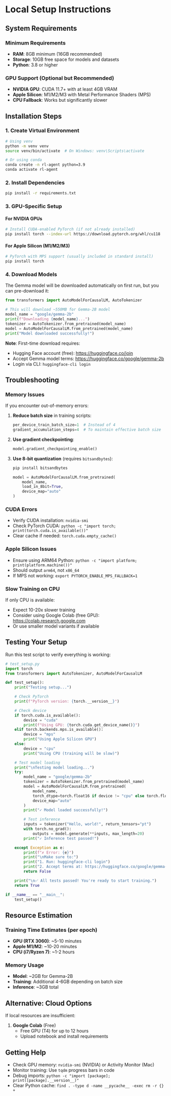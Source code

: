 # Local Setup Instructions

## System Requirements

### Minimum Requirements
- **RAM**: 8GB minimum (16GB recommended)
- **Storage**: 10GB free space for models and datasets
- **Python**: 3.8 or higher

### GPU Support (Optional but Recommended)
- **NVIDIA GPU**: CUDA 11.7+ with at least 4GB VRAM
- **Apple Silicon**: M1/M2/M3 with Metal Performance Shaders (MPS)
- **CPU Fallback**: Works but significantly slower

## Installation Steps

### 1. Create Virtual Environment
```bash
# Using venv
python -m venv venv
source venv/bin/activate  # On Windows: venv\Scripts\activate

# Or using conda
conda create -n rl-agent python=3.9
conda activate rl-agent
```

### 2. Install Dependencies
```bash
pip install -r requirements.txt
```

### 3. GPU-Specific Setup

#### For NVIDIA GPUs
```bash
# Install CUDA-enabled PyTorch (if not already installed)
pip install torch --index-url https://download.pytorch.org/whl/cu118
```

#### For Apple Silicon (M1/M2/M3)
```bash
# PyTorch with MPS support (usually included in standard install)
pip install torch
```

### 4. Download Models

The Gemma model will be downloaded automatically on first run, but you can pre-download it:

```python
from transformers import AutoModelForCausalLM, AutoTokenizer

# This will download ~550MB for Gemma-2B model
model_name = "google/gemma-2b"
print(f"Downloading {model_name}...")
tokenizer = AutoTokenizer.from_pretrained(model_name)
model = AutoModelForCausalLM.from_pretrained(model_name)
print("Model downloaded successfully!")
```

**Note**: First-time download requires:
- Hugging Face account (free): https://huggingface.co/join
- Accept Gemma model terms: https://huggingface.co/google/gemma-2b
- Login via CLI: `huggingface-cli login`

## Troubleshooting

### Memory Issues
If you encounter out-of-memory errors:

1. **Reduce batch size** in training scripts:
   ```python
   per_device_train_batch_size=1  # Instead of 4
   gradient_accumulation_steps=4  # To maintain effective batch size
   ```

2. **Use gradient checkpointing**:
   ```python
   model.gradient_checkpointing_enable()
   ```

3. **Use 8-bit quantization** (requires `bitsandbytes`):
   ```bash
   pip install bitsandbytes
   ```
   ```python
   model = AutoModelForCausalLM.from_pretrained(
       model_name,
       load_in_8bit=True,
       device_map="auto"
   )
   ```

### CUDA Errors
- Verify CUDA installation: `nvidia-smi`
- Check PyTorch CUDA: `python -c "import torch; print(torch.cuda.is_available())"`
- Clear cache if needed: `torch.cuda.empty_cache()`

### Apple Silicon Issues
- Ensure using ARM64 Python: `python -c "import platform; print(platform.machine())"`
- Should output `arm64`, not `x86_64`
- If MPS not working: `export PYTORCH_ENABLE_MPS_FALLBACK=1`

### Slow Training on CPU
If only CPU is available:
- Expect 10-20x slower training
- Consider using Google Colab (free GPU): https://colab.research.google.com
- Or use smaller model variants if available

## Testing Your Setup

Run this test script to verify everything is working:

```python
# test_setup.py
import torch
from transformers import AutoTokenizer, AutoModelForCausalLM

def test_setup():
    print("Testing setup...")

    # Check PyTorch
    print(f"PyTorch version: {torch.__version__}")

    # Check device
    if torch.cuda.is_available():
        device = "cuda"
        print(f"Using GPU: {torch.cuda.get_device_name()}")
    elif torch.backends.mps.is_available():
        device = "mps"
        print("Using Apple Silicon GPU")
    else:
        device = "cpu"
        print("Using CPU (training will be slow)")

    # Test model loading
    print("\nTesting model loading...")
    try:
        model_name = "google/gemma-2b"
        tokenizer = AutoTokenizer.from_pretrained(model_name)
        model = AutoModelForCausalLM.from_pretrained(
            model_name,
            torch_dtype=torch.float16 if device != "cpu" else torch.float32,
            device_map="auto"
        )
        print("✓ Model loaded successfully!")

        # Test inference
        inputs = tokenizer("Hello, world!", return_tensors="pt")
        with torch.no_grad():
            outputs = model.generate(**inputs, max_length=20)
        print("✓ Inference test passed!")

    except Exception as e:
        print(f"✗ Error: {e}")
        print("\nMake sure to:")
        print("1. Run: huggingface-cli login")
        print("2. Accept terms at: https://huggingface.co/google/gemma-2b")
        return False

    print("\n✅ All tests passed! You're ready to start training.")
    return True

if __name__ == "__main__":
    test_setup()
```

## Resource Estimation

### Training Time Estimates (per epoch)
- **GPU (RTX 3060)**: ~5-10 minutes
- **Apple M1/M2**: ~10-20 minutes
- **CPU (i7/Ryzen 7)**: ~1-2 hours

### Memory Usage
- **Model**: ~2GB for Gemma-2B
- **Training**: Additional 4-6GB depending on batch size
- **Inference**: ~3GB total

## Alternative: Cloud Options

If local resources are insufficient:

1. **Google Colab** (Free)
   - Free GPU (T4) for up to 12 hours
   - Upload notebook and install requirements

## Getting Help

- Check GPU memory: `nvidia-smi` (NVIDIA) or Activity Monitor (Mac)
- Monitor training: Use `tqdm` progress bars in code
- Debug imports: `python -c "import [package]; print([package].__version__)"`
- Clear Python cache: `find . -type d -name __pycache__ -exec rm -r {} +`